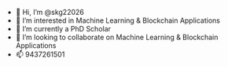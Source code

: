 - 👋 Hi, I’m @skg22026
- 👀 I’m interested in Machine Learning & Blockchain Applications
- 🌱 I’m currently a PhD Scholar
- 💞️ I’m looking to collaborate on Machine Learning & Blockchain Applications
- 📫 9437261501

<!---
skg22026/skg22026 is a ✨ special ✨ repository because its `README.md` (this file) appears on your GitHub profile.
You can click the Preview link to take a look at your changes.
--->
